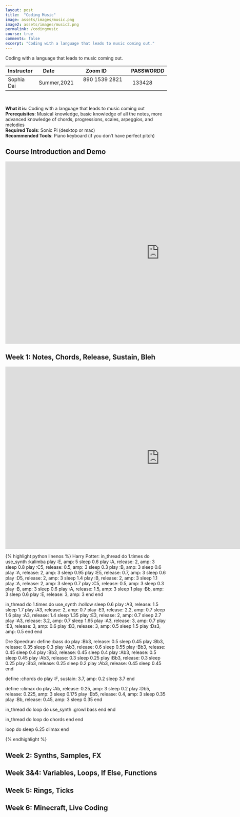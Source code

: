 ```yaml
---
layout: post
title:  "Coding Music"
image: assets/images/music.png
image2: assets/images/music2.png
permalink: /codingmusic
course: true
comments: false
excerpt: "Coding with a language that leads to music coming out."
---
```


Coding with a language that leads to music coming out.


| Instructor  | &nbsp;&nbsp;&nbsp;Date&nbsp; | &nbsp;&nbsp; &nbsp;&nbsp;Zoom ID &nbsp; | &nbsp;PASSWORDD  |
| :---        |    :----   |          :--- |  :--- |
| Sophia Dai  | Summer,2021   |&nbsp;&nbsp; 890 1539 2821 &nbsp; &nbsp; |&nbsp; 133428|

<br/>


**What it is**: Coding with a language that leads to music coming out  
**Prerequisites**: Musical knowledge, basic knowledge of all the notes, more advanced knowledge of chords, progressions, scales, arpeggios, and melodies  
**Required Tools**: Sonic Pi (desktop or mac)  
**Recommended Tools**: Piano keyboard (if you don’t have perfect pitch)  

## Course Introduction and Demo

<iframe src="https://docs.google.com/presentation/d/e/2PACX-1vQ5wqIRB5-_nJeDC6j4nUqlKtM6aCmcpN6ZVaVs0DtIcDZuC4_bZpjYwsAHqDalACkJfBJ91JvnTHC5/embed?start=true&loop=true&delayms=3000" frameborder="0" width="960" height="569" allowfullscreen="true" mozallowfullscreen="true" webkitallowfullscreen="true"></iframe>


## Week 1: Notes, Chords, Release, Sustain, Bleh

<iframe src="https://docs.google.com/presentation/d/e/2PACX-1vTSlc-is3W8eVVUZ6iKI_t-zDxPUSlI_1BR0px8VekVX0DKxjnXz8v3YxuAd_8VVMcnB6umh1lY6NwF/embed?start=true&loop=true&delayms=3000" frameborder="0" width="960" height="569" allowfullscreen="true" mozallowfullscreen="true" webkitallowfullscreen="true"></iframe>



{% highlight python linenos %}
Harry Potter:
in_thread do
  1.times do
    use_synth :kalimba
    play :E, amp: 5
    sleep 0.6
    play :A, release: 2, amp: 3
    sleep 0.8
    play :C5, release: 0.5, amp: 3
    sleep 0.3
    play :B, amp: 3
    sleep 0.6
    play :A, release: 2, amp: 3
    sleep 0.95
    play :E5, release: 0.7, amp: 3
    sleep 0.6
    play :D5, release: 2, amp: 3
    sleep 1.4
    play :B, release: 2, amp: 3
    sleep 1.1
    play :A, release: 2, amp: 3
    sleep 0.7
    play :C5, release: 0.5, amp: 3
    sleep 0.3
    play :B, amp: 3
    sleep 0.6
    play :A, release: 1.5, amp: 3
    sleep 1
    play :Bb, amp: 3
    sleep 0.6
    play :E, release: 3, amp: 3
  end
end

in_thread do
  1.times do
    use_synth :hollow
    sleep 0.6
    play :A3, release: 1.5
    sleep 1.7
    play :A3, release: 2, amp: 0.7
    play :E3, release: 2.2, amp: 0.7
    sleep 1.6
    play :A3, release: 1.4
    sleep 1.35
    play :E3, release: 2, amp: 0.7
    sleep 2.7
    play :A3, release: 3.2, amp: 0.7
    sleep 1.65
    play :A3, release: 3, amp: 0.7
    play :E3, release: 3, amp: 0.6
    play :B3, release: 3, amp: 0.5
    sleep 1.5
    play :Ds3, amp: 0.5
  end
end

Dre Speedrun:
define :bass do
  play :Bb3, release: 0.5
  sleep 0.45
  play :Bb3, release: 0.35
  sleep 0.3
  play :Ab3, release: 0.6
  sleep 0.55
  play :Bb3, release: 0.45
  sleep 0.4
  play :Bb3, release: 0.45
  sleep 0.4
  play :Ab3, release: 0.5
  sleep 0.45
  play :Ab3, release: 0.3
  sleep 0.25
  play :Bb3, release: 0.3
  sleep 0.25
  play :Bb3, release: 0.25
  sleep 0.2
  play :Ab3, release: 0.45
  sleep 0.45
end

define :chords do
  play :F, sustain: 3.7, amp: 0.2
  sleep 3.7
end

define :climax do
  play :Ab, release: 0.25, amp: 3
  sleep 0.2
  play :Db5, release: 0.225, amp: 3
  sleep 0.175
  play :Eb5, release: 0.4, amp: 3
  sleep 0.35
  play :Bb, release: 0.45, amp: 3
  sleep 0.35
end

in_thread do
  loop do
    use_synth :growl
    bass
  end
end

in_thread do
  loop do
    chords
  end
end

loop do
  sleep 6.25
  climax
end

{% endhighlight %}


## Week 2: Synths, Samples, FX

## Week 3&4: Variables, Loops, If Else, Functions

## Week 5: Rings, Ticks

## Week 6: Minecraft, Live Coding
